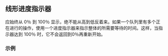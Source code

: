 ## 线形进度指示器

 应始终从 0％ 到 100％ 显示，绝不能从高到低反着来。如果一个队列里有多个正在进行的操作，使用一个进度指示器来指示整体的所需要等待的时间。这样，当指示器达到 100％ 时，它不会返回到0％再重新开始。

### 示例
